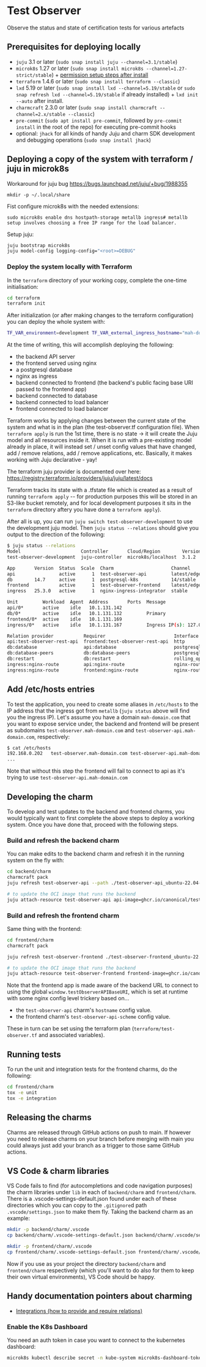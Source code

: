 # Test Observer

Observe the status and state of certification tests for various artefacts

## Prerequisites for deploying locally

- `juju` 3.1 or later (`sudo snap install juju --channel=3.1/stable`)
- `microk8s` 1.27 or later (`sudo snap install microk8s --channel=1.27-strict/stable`) + [permission setup steps after install](https://juju.is/docs/sdk/set-up-your-development-environment#heading--install-microk8s)
- `terraform` 1.4.6 or later (`sudo snap install terraform --classic`)
- `lxd` 5.19 or later (`sudo snap install lxd --channel=5.19/stable` or `sudo snap refresh lxd --channel=5.19/stable` if already installed) + `lxd init --auto` after install.
- `charmcraft` 2.3.0 or later (`sudo snap install charmcraft --channel=2.x/stable --classic`)
- `pre-commit` (`sudo apt install pre-commit`, followed by `pre-commit install` in the root of the repo) for executing pre-commit hooks
- optional: `jhack` for all kinds of handy Juju and charm SDK development and debugging operations (`sudo snap install jhack`)

## Deploying a copy of the system with terraform / juju in microk8s

Workaround for juju bug https://bugs.launchpad.net/juju/+bug/1988355

```
mkdir -p ~/.local/share
```

Fist configure microk8s with the needed extensions:

```
sudo microk8s enable dns hostpath-storage metallb ingress# metallb setup involves choosing a free IP range for the load balancer.
```

Setup juju:

```bash
juju bootstrap microk8s
juju model-config logging-config="<root>=DEBUG"
```

### Deploy the system locally with Terraform

In the `terraform` directory of your working copy, complete the one-time initialisation:

```bash
cd terraform
terraform init
```

After initialization (or after making changes to the terraform configuration) you can deploy the whole system with:

```bash
TF_VAR_environment=development TF_VAR_external_ingress_hostname="mah-domain.com" terraform apply -auto-approve
```

At the time of writing, this will accomplish deploying the following:

- the backend API server
- the frontend served using nginx
- a postgresql database
- nginx as ingress
- backend connected to frontend (the backend's public facing base URI passed to the frontend app)
- backend connected to database
- backend connected to load balancer
- frontend connected to load balancer

Terraform works by applying changes between the current state of the system and what is in the plan (the test-observer.tf configuration file). When `terraform apply` is run the 1st time, there is no state -> it will create the Juju model and all resources inside it. When it is run with a pre-existing model already in place, it will instead set / unset config values that have changed, add / remove relations, add / remove applications, etc. Basically, it makes working with Juju declarative - yay!

The terraform juju provider is documented over here: https://registry.terraform.io/providers/juju/juju/latest/docs

Terraform tracks its state with a .tfstate file which is created as a result of running `terraform apply` -- for production purposes this will be stored in an S3-like bucket remotely, and for local development purposes it sits in the `terraform` directory aftery you have done a `terraform apply`).

After all is up, you can run `juju switch test-observer-development` to use the development juju model. Then `juju status --relations` should give you output to the direction of the following:

```bash
$ juju status --relations
Model                      Controller       Cloud/Region        Version  SLA          Timestamp
test-observer-development  juju-controller  microk8s/localhost  3.1.2    unsupported  15:38:51+03:00

App       Version  Status  Scale  Charm                     Channel      Rev  Address         Exposed  Message
api                active      1  test-observer-api         latest/edge   15  10.152.183.182  no       
db        14.7     active      1  postgresql-k8s            14/stable     73  10.152.183.172  no       Primary
frontend           active      1  test-observer-frontend    latest/edge    8  10.152.183.79   no       
ingress   25.3.0   active      1  nginx-ingress-integrator  stable        59  10.152.183.103  no       Ingress IP(s): 127.0.0.1, 127.0.0.1, Service IP(s): 10.152.183.72, 10.152.183.34

Unit         Workload  Agent  Address       Ports  Message
api/0*       active    idle   10.1.131.142         
db/0*        active    idle   10.1.131.132         Primary
frontend/0*  active    idle   10.1.131.169         
ingress/0*   active    idle   10.1.131.167         Ingress IP(s): 127.0.0.1, 127.0.0.1, Service IP(s): 10.152.183.72, 10.152.183.34

Relation provider           Requirer                         Interface          Type     Message
api:test-observer-rest-api  frontend:test-observer-rest-api  http               regular  
db:database                 api:database                     postgresql_client  regular  
db:database-peers           db:database-peers                postgresql_peers   peer     
db:restart                  db:restart                       rolling_op         peer     
ingress:nginx-route         api:nginx-route                  nginx-route        regular  
ingress:nginx-route         frontend:nginx-route             nginx-route        regular
```

## Add /etc/hosts entries

To test the application, you need to create some aliases in `/etc/hosts` to the IP address that the ingress got from `metallb` (`juju status` above will find you the ingress IP). Let's assume you have a domain `mah-domain.com` that you want to expose service under, the backend and frontend will be present as subdomains `test-observer.mah-domain.com` and `test-observer-api.mah-domain.com`, respectively:

```bash
$ cat /etc/hosts
192.168.0.202   test-observer.mah-domain.com test-observer-api.mah-domain.com
...
```

Note that without this step the frontend will fail to connect to api as it's trying to use `test-observer-api.mah-domain.com`

## Developing the charm

To develop and test updates to the backend and frontend charms, you would typically want to first complete the above steps to deploy a working system. Once you have done that, proceed with the following steps.

### Build and refresh the backend charm

You can make edits to the backend charm and refresh it in the running system on the fly with:

```bash
cd backend/charm
charmcraft pack
juju refresh test-observer-api --path ./test-observer-api_ubuntu-22.04-amd64.charm

# to update the OCI image that runs the backend
juju attach-resource test-observer-api api-image=ghcr.io/canonical/test_observer/backend:[tag or sha]
```

### Build and refresh the frontend charm

Same thing with the frontend:

```bash
cd frontend/charm
charmcraft pack

juju refresh test-observer-frontend ./test-observer-frontend_ubuntu-22.04-amd64.charm

# to update the OCI image that runs the backend
juju attach-resource test-observer-frontend frontend-image=ghcr.io/canonical/test_observer/frontend:[tag or sha]
```

Note that the frontend app is made aware of the backend URL to connect to using the global `window.testObserverAPIBaseURI`, which is set at runtime with some nginx config level trickery based on...

- the `test-observer-api` charm's `hostname` config value.
- the frontend charm's `test-observer-api-scheme` config value.

These in turn can be set using the terraform plan (`terraform/test-observer.tf` and associated variables).

## Running tests

To run the unit and integration tests for the frontend charms, do the following:

```bash
cd frontend/charm
tox -e unit
tox -e integration
```

## Releasing the charms

Charms are released through GitHub actions on push to main. If however you need to release charms on your branch before merging with main you could always just add your branch as a trigger to those same GitHub actions.

## VS Code & charm libraries

VS Code fails to find (for autocompletions and code navigation purposes) the charm libraries under `lib` in each of `backend/charm` and `frontend/charm`. There is a .vscode-settings-default.json found under each of these directories which you can copy to the `.gitignore`d path `.vscode/settings.json` to make them fly. Taking the backend charm as an example:

```bash
mkdir -p backend/charm/.vscode
cp backend/charm/.vscode-settings-default.json backend/charm/.vscode/settings.json

mkdir -p frontend/charm/.vscode
cp frontend/charm/.vscode-settings-default.json frontend/charm/.vscode/settings.json
```

Now if you use as your project the directory `backend/charm` and `frontend/charm` respectively (which you'll want to do also for them to keep their own virtual environments), VS Code should be happy.

## Handy documentation pointers about charming

- [Integrations (how to provide and require relations)](https://juju.is/docs/sdk/integration)

### Enable the K8s Dashboard

You need an auth token in case you want to connect to the kubernetes dashboard:

```bash
microk8s kubectl describe secret -n kube-system microk8s-dashboard-token
```
